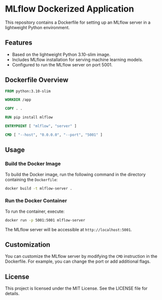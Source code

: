 
# MLflow Dockerized Application

This repository contains a Dockerfile for setting up an MLflow server in a lightweight Python environment.

## Features

- Based on the lightweight Python 3.10-slim image.
- Includes MLflow installation for serving machine learning models.
- Configured to run the MLflow server on port 5001.

## Dockerfile Overview

```Dockerfile
FROM python:3.10-slim

WORKDIR /app

COPY . .

RUN pip install mlflow

ENTRYPOINT [ "mlflow", "server" ]

CMD [ "--host", "0.0.0.0", "--port", "5001" ]
```

## Usage

### Build the Docker Image

To build the Docker image, run the following command in the directory containing the `Dockerfile`:

```bash
docker build -t mlflow-server .
```

### Run the Docker Container

To run the container, execute:

```bash
docker run -p 5001:5001 mlflow-server
```

The MLflow server will be accessible at `http://localhost:5001`.

## Customization

You can customize the MLflow server by modifying the `CMD` instruction in the Dockerfile. For example, you can change the port or add additional flags.

## License

This project is licensed under the MIT License. See the LICENSE file for details.

